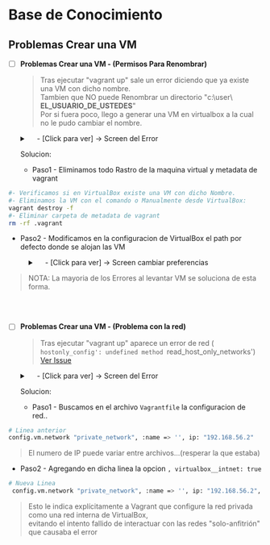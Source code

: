 # Base de Conocimiento



## Problemas Crear una VM

- [ ] **Problemas Crear una VM - (Permisos Para Renombrar)**
    > Tras ejecutar "vagrant up" sale un error diciendo que ya existe una VM con dicho nombre.</br>
    > Tambien que NO puede Renombrar un directorio "c:\user\ **EL_USUARIO_DE_USTEDES**"</br>
    > Por si fuera poco, llego a generar una VM en virtualbox a la cual no le pudo cambiar el nombre.
   <details>
     <summary>&emsp; <Mostrar/Ocultar> - [Click para ver] -> Screen del Error</summary>
   <div>
   <table>
      <tr>
         <td><img src=".img/vagrant_up_Error_01.png" width="100%" align="center"></td>
      </tr>
      <tr>
         <td><img src=".img/vagrant_up_Error_02_01.png" width="50%" align="center"></td>
      </tr>
   </table>
   </div>
   </details>

   Solucion:
   - Paso1 - Eliminamos todo Rastro de la maquina virtual y metadata de vagrant
```sh
#- Verificamos si en VirtualBox existe una VM con dicho Nombre.
#- Eliminamos la VM con el comando o Manualmente desde VirtualBox:
vagrant destroy -f 
#- Eliminar carpeta de metadata de vagrant
rm -rf .vagrant
```
   - Paso2 - Modificamos en la configuracion de VirtualBox el path por defecto donde se alojan las VM
<div style="margin-left: 40px;">
   <details>
     <summary>&emsp; <Mostrar/Ocultar> - [Click para ver] -> Screen cambiar preferencias</summary>
   <div>
   <table>
      <tr>
         <td><img src=".img/Preferencias_01.png" width="50%" align="center"></td>
      </tr>
      <tr>
         <td><img src=".img/Preferencias_02.png" width="90%" align="center"></td>
      </tr>
   </table>
   </div>
   </details>
</div>

> NOTA: La mayoria de los Errores al levantar VM se soluciona de esta forma. </br>


</br>
</br>



- [ ] **Problemas Crear una VM - (Problema con la red)**
    > Tras ejecutar "vagrant up" aparece un error  de red ( `hostonly_config': undefined method `read_host_only_networks') [Ver Issue](https://github.com/hashicorp/vagrant/issues/13655)
   <details>
     <summary>&emsp; <Mostrar/Ocultar> - [Click para ver] -> Screen del Error</summary>
   <div>
         <td><img src=".img/Vagrant_up_Error_03_Network.png" width="100%" align="center"></td>
   </div>
   </details>

   Solucion:
   - Paso1 - Buscamos en el archivo `Vagrantfile` la configuracion de red.. 
```sh
# Linea anterior
config.vm.network "private_network", :name => '', ip: "192.168.56.2"
```
> El numero de IP puede variar entre archivos...(resperar la que estaba)

   - Paso2 - Agregando en dicha linea la opcion `, virtualbox__intnet: true`
```sh
# Nueva Linea
 config.vm.network "private_network", :name => '', ip: "192.168.56.2", virtualbox__intnet: true
```
> Esto le indica explícitamente a Vagrant que configure la red privada como una red interna de VirtualBox,</br>
> evitando el intento fallido de interactuar con las redes "solo-anfitrión" que causaba el error


